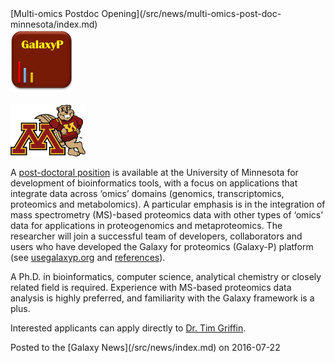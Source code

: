 <div class='newsItemHeader'>[Multi-omics Postdoc Opening](/src/news/multi-omics-post-doc-minnesota/index.md)</div>

<div class='right'><div class='right'>
<a href='http://z.umn.edu/galaxypostdoc2016'><img src="/src/images/logos/GalaxyPLogo.png" alt="Galaxy-P" width="100" /></a></div><br />
<a href='http://ummn.edu'><img src="/src/images/logos/UMN_Goldy.gif" alt="University of Minnesota" width="120" /></a>
</div>


A [post-doctoral position](http://z.umn.edu/galaxypostdoc2016) is available at the University of Minnesota for development of bioinformatics tools, with a focus on applications that integrate data across ‘omics’ domains (genomics, transcriptomics, proteomics and metabolomics). A particular emphasis is in the integration of mass spectrometry (MS)-based proteomics data with other types of ‘omics’ data for applications in proteogenomics and metaproteomics. The researcher will join a successful team of developers, collaborators and users who have developed the Galaxy for proteomics (Galaxy-P) platform (see [usegalaxyp.org](http://usegalaxyp.org) and [references](http://z.umn.edu/galaxypreferences)). 

A Ph.D. in bioinformatics, computer science, analytical chemistry or closely related field is required. Experience with MS-based proteomics data analysis is highly preferred, and familiarity with the Galaxy framework is a plus. 

Interested applicants can apply directly to [Dr. Tim Griffin](mailto:tgriffin@umn.edu).

<div class='newsItemFooter'>Posted to the [Galaxy News](/src/news/index.md) on 2016-07-22</div>

